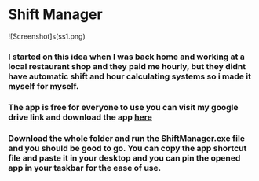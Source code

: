 # Shift Manager
![Screenshot]s(ss1.png)
### I started on this idea when I was back home and working at a local restaurant shop and they paid me hourly, but they didnt have automatic shift and hour calculating systems so i made it myself for myself.
### The app is free for everyone to use you can visit my google drive link and download the app <a href="https://drive.google.com/drive/folders/125PdF6YDXAK0VngEOm20_TQGHY1-y7np"> here</a>
### Download the whole folder and run the ShiftManager.exe file and you should be good to go. You can copy the app shortcut file and paste it in your desktop and you can pin the opened app in your taskbar for the ease of use.

